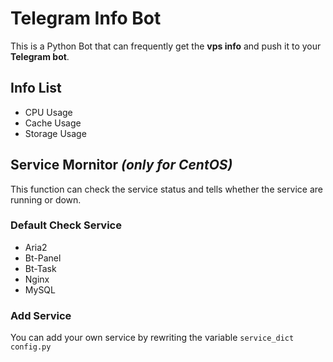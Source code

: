 # Telegram Info Bot
This is a Python Bot that can frequently get the **vps info** and push it to your **Telegram bot**.

## Info List
- CPU Usage
- Cache Usage
- Storage Usage

## Service Mornitor  *(only for CentOS)*
This function can check the service status and tells whether the service are running or down.

### Default Check Service
- Aria2
- Bt-Panel
- Bt-Task
- Nginx
- MySQL

### Add Service

You can add your own service by rewriting the variable `service_dict` `config.py`

